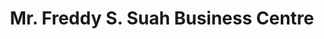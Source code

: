---
title: "Mr. Freddy S. Suah Business Centre"
url: /ganta/mr-freddy-s-suah-business-centre/
shop: Lebensmittel
---
